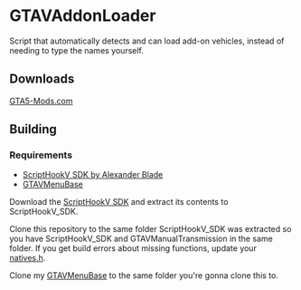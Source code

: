 # GTAVAddonLoader

Script that automatically detects and can load add-on vehicles, instead of needing
to type the names yourself.

## Downloads

[GTA5-Mods.com](https://www.gta5-mods.com/scripts/add-on-vehicle-spawner)

## Building

### Requirements
* [ScriptHookV SDK by Alexander Blade](http://www.dev-c.com/gtav/scripthookv/)
* [GTAVMenuBase](https://github.com/E66666666/GTAVMenuBase)

Download the [ScriptHookV SDK](http://www.dev-c.com/gtav/scripthookv/) and extract its contents to ScriptHookV_SDK.

Clone this repository to the same folder ScriptHookV_SDK was extracted so you have ScriptHookV_SDK and GTAVManualTransmission in the same folder. If you get build errors about missing functions, update your [natives.h](hhttps://raw.githubusercontent.com/E66666666/GTAVMenuBase/master/thirdparty/scripthookv-sdk-updates/natives.h).

Clone my [GTAVMenuBase](https://github.com/E66666666/GTAVMenuBase) to the same folder you're gonna clone this to.
